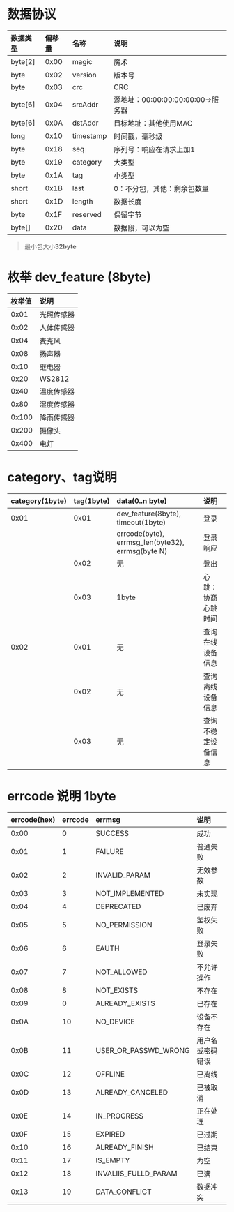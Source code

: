 # 数据协议

| 数据类型 | 偏移量 | 名称 | 说明 |
|:---|:---|:---|:---|
|byte[2]|0x00|magic|魔术|
|byte|0x02|version|版本号|
|byte|0x03|crc|CRC|
|byte[6]|0x04|srcAddr|源地址：00:00:00:00:00:00->服务器|
|byte[6]|0x0A|dstAddr|目标地址：其他使用MAC|
|long|0x10|timestamp|时间戳，毫秒级|
|byte|0x18|seq|序列号：响应在请求上加1|
|byte|0x19|category|大类型|
|byte|0x1A|tag|小类型|
|short|0x1B|last|0：不分包，其他：剩余包数量|
|short|0x1D|length|数据长度|
|byte|0x1F|reserved|保留字节|
|byte[]|0x20|data|数据段，可以为空|

> 最小包大小**32byte**

# 枚举 dev_feature (8byte)
|枚举值|说明|
|:---|:---|
|0x01|光照传感器|
|0x02|人体传感器|
|0x04|麦克风|
|0x08|扬声器|
|0x10|继电器|
|0x20|WS2812|
|0x40|温度传感器|
|0x80|湿度传感器|
|0x100|降雨传感器|
|0x200|摄像头|
|0x400|电灯|


# category、tag说明
|category(1byte)|tag(1byte)|data(0..n byte)|说明|
|:---|:---|:---|:---|
|0x01|0x01|dev_feature(8byte), timeout(1byte)|登录|
|||errcode(byte), errmsg_len(byte32), errmsg(byte N)|登录响应|
||0x02|无|登出|
||0x03|1byte|心跳：协商心跳时间|
|0x02|0x01|无|查询在线设备信息|
||0x02|无|查询离线设备信息|
||0x03|无|查询不稳定设备信息|

# errcode 说明 1byte
|errcode(hex)|errcode|errmsg|说明|
|:---|:---|:---|:---|
|0x00|0|SUCCESS|成功|
|0x01|1|FAILURE|普通失败|
|0x02|2|INVALID_PARAM|无效参数|
|0x03|3|NOT_IMPLEMENTED|未实现|
|0x04|4|DEPRECATED|已废弃|
|0x05|5|NO_PERMISSION|鉴权失败|
|0x06|6|EAUTH|登录失败|
|0x07|7|NOT_ALLOWED|不允许操作|
|0x08|8|NOT_EXISTS|不存在|
|0x09|0|ALREADY_EXISTS|已存在|
|0x0A|10|NO_DEVICE|设备不存在|
|0x0B|11|USER_OR_PASSWD_WRONG|用户名或密码错误|
|0x0C|12|OFFLINE|已离线|
|0x0D|13|ALREADY_CANCELED|已被取消|
|0x0E|14|IN_PROGRESS|正在处理|
|0x0F|15|EXPIRED|已过期|
|0x10|16|ALREADY_FINISH|已结束|
|0x11|17|IS_EMPTY|为空|
|0x12|18|INVALIIS_FULLD_PARAM|已满|
|0x13|19|DATA_CONFLICT|数据冲突|
